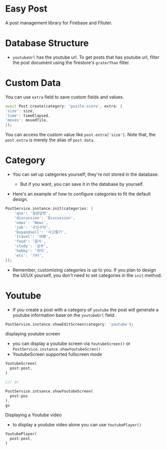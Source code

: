 # Easy Post

A post management library for Firebase and Fltuter.



# Database Structure


- `youtubeUrl` has the youtube url. To get posts that has youtube url, filter the post document using the firestore's `graterThan` filter.


# Custom Data


You can use `extra` field to save custom fields and values.

```dart
await Post.create(category: 'puzzle-score', extra: {
'size': size,
'time': timeElapsed,
'moves': movedTile,
});
```


You can access the custom value like `post.extra['size']`. Note that, the `post.extra` is merely the alias of `post.data`.




# Category

- You can set up categories yourself; they're not stored in the database.
  - But if you want, you can save it in the database by yourself.

- Here's an example of how to configure categories to fit the default design.

```dart
PostService.instance.init(categories: {
    'qna': '질문답변',
    'discussion': 'Discussion',
    'news': 'News',
    'job': '구인구직',
    'buyandsell': '사고팔기',
    'travel': '여행',
    'food': '음식',
    'study': '공부',
    'hobby': '취미',
    'etc': '기타',
});
```

- Remember, customizing categories is up to you. If you plan to design the UI/UX yourself, you don't need to set categories in the `init` method.



# Youtube

- If you create a post with a category of `youtube` the post will generate a youtube information base on the `youtubeUrl` field .

```dart
PostService.instance.showEditScreen(category: 'youtube');
```
displaying youtube screen

- you can display a youtube screen via `YoutubeScreen()` or `PostService.instance.showYoutubeScren()`
- YoutubeScreen supported fullscreen mode

```dart 
YoutubeScreen(
  post:post,
)

/// or 

PostService.intsance.showYoutubeScreen(
  post:pos
),
gs
```

Displaying a Youtube video

- to display a youtube video alone you can use `YoutubePlayer()`

```dart
YoutubePlayer(
  post:post,
)
```


